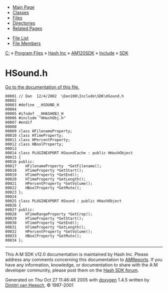 <div class="tabs">

- [Main Page](index.md)
- [Classes](annotated.md)
- <span id="current">[Files](files.md)</span>
- [Directories](dirs.md)
- [Related Pages](pages.md)

</div>

<div class="tabs">

- [File List](files.md)
- [File Members](globals.md)

</div>

<div class="nav">

<a href="dir_C_3A_2F.md" class="el">C:</a> » <a href="dir_C_3A_2FProgram_20Files_2F.md" class="el">Program Files</a> » <a href="dir_C_3A_2FProgram_20Files_2FHash_20Inc_2F.md" class="el">Hash Inc</a> » <a href="dir_C_3A_2FProgram_20Files_2FHash_20Inc_2FAM120SDK_2F.md" class="el">AM120SDK</a> » <a href="dir_C_3A_2FProgram_20Files_2FHash_20Inc_2FAM120SDK_2FInclude_2F.md" class="el">Include</a> » <a href="dir_C_3A_2FProgram_20Files_2FHash_20Inc_2FAM120SDK_2FInclude_2FSDK_2F.md" class="el">SDK</a>

</div>

# HSound.h

[Go to the documentation of this file.](HSound_8h.md)

<div class="fragment">

``` fragment
00001 // Dan  12/4/2002  \Dan100\Include\SDK\HSound.h
00002 
00003 #define __HSOUND_H
00004 
00005 #ifndef __HHASHOBJ_H
00006 #include "HHashObj.h"
00007 #endif
00008 
00009 class HFilenameProperty;
00010 class HTimeProperty;
00011 class HPercentProperty;
00012 class HBoolProperty;
00013 
00014 class PLUGINEXPORT HSoundCache : public HHashObject
00015 {
00016 public:
00017    HFilenameProperty  *GetFilename();
00018    HTimeProperty *GetStart();
00019    HTimeProperty *GetEnd();
00020    HTimeProperty *GetLength();
00021    HPercentProperty *GetVolume();
00022    HBoolProperty *GetMute();
00023 };
00024 
00025 class PLUGINEXPORT HSound : public HHashObject
00026 {
00027 public:
00028    HTimeRangeProperty *GetCrop();
00029    HTimeProperty *GetStart();
00030    HTimeProperty *GetEnd();
00031    HTimeProperty *GetLength();
00032    HPercentProperty *GetVolume();
00033    HBoolProperty *GetMute();
00034 };
```

</div>

------------------------------------------------------------------------

<span class="small">This A:M SDK v12.0 documentation is maintained by Hash Inc. Please address any comments concerning this documentation to [AMReports](http://www.hash.com/reports). If you have any information, knowledge, or documentation to share with the A:M developer community, please post them on the [Hash SDK forum](http://www.hash.com/forums/index.php?showforum=11).</span>

Generated on Thu Oct 27 11:46:46 2005 with [<span class="image placeholder" original-image-src="doxygen.png" original-image-title="" height="45" width="100" align="middle" border="0">doxygen</span>](http://www.doxygen.org/index.html) 1.4.5 written by [Dimitri van Heesch](mailto:dimitri@stack.nl), © 1997-2001

